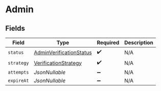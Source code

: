 # Admin


## Fields

| Field                                                                         | Type                                                                          | Required                                                                      | Description                                                                   |
| ----------------------------------------------------------------------------- | ----------------------------------------------------------------------------- | ----------------------------------------------------------------------------- | ----------------------------------------------------------------------------- |
| `status`                                                                      | [AdminVerificationStatus](../../models/components/AdminVerificationStatus.md) | :heavy_check_mark:                                                            | N/A                                                                           |
| `strategy`                                                                    | [VerificationStrategy](../../models/components/VerificationStrategy.md)       | :heavy_check_mark:                                                            | N/A                                                                           |
| `attempts`                                                                    | *JsonNullable<Long>*                                                          | :heavy_minus_sign:                                                            | N/A                                                                           |
| `expireAt`                                                                    | *JsonNullable<Long>*                                                          | :heavy_minus_sign:                                                            | N/A                                                                           |